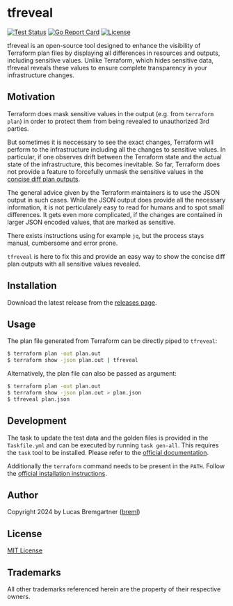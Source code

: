 # tfreveal

[![Test Status](https://github.com/breml/tfreveal/workflows/Main/badge.svg)](https://github.com/breml/tfreveal/actions?query=workflow%3AMain)
 [![Go Report Card](https://goreportcard.com/badge/github.com/breml/tfreveal)](https://goreportcard.com/report/github.com/breml/tfreveal) [![License](https://img.shields.io/badge/license-MIT-blue.svg)](LICENSE)

tfreveal is an open-source tool designed to enhance the visibility of Terraform
plan files by displaying all differences in resources and outputs, including
sensitive values. Unlike Terraform, which hides sensitive data, tfreveal reveals
these values to ensure complete transparency in your infrastructure changes.

## Motivation

Terraform does mask sensitive values in the output (e.g. from `terraform plan`)
in order to protect them from being revealed to unauthorized 3rd parties.

But sometimes it is neccessary to see the exact changes, Terraform will perform
to the infrastructure including all the changes to sensitive values. In
particular, if one observes drift between the Terraform state and the actual
state of the infrastructure, this becomes inevitable. So far, Terraform does not
provide a feature to forcefully unmask the sensitive values in the
[concise diff plan outputs](https://www.hashicorp.com/blog/terraform-0-14-adds-a-new-concise-diff-format-to-terraform-plans).

The general advice given by the Terraform maintainers is to use the JSON output
in such cases. While the JSON output does provide all the necessary information,
it is not perticularely easy to read for humans and to spot small differences.
It gets even more complicated, if the changes are contained in larger JSON
encoded values, that are marked as sensitive.

There exists instructions using for example `jq`, but the process stays manual,
cumbersome and error prone.

`tfreveal` is here to fix this and provide an easy way to show the concise diff
plan outputs with all sensitive values revealed.

## Installation

Download the latest release from the [releases page](https://github.com/breml/tfreveal/releases).

## Usage

The plan file generated from Terraform can be directly piped to `tfreveal`:

```bash
$ terraform plan -out plan.out
$ terraform show -json plan.out | tfreveal
```

Alternatively, the plan file can also be passed as argument:

```bash
$ terraform plan -out plan.out
$ terraform show -json plan.out > plan.json
$ tfreveal plan.json
```

## Development

The task to update the test data and the golden files is provided in the
`Taskfile.yml` and can be executed by running `task gen-all`. This requires the
`task` tool to be installed. Please refer to the
[official documentation](https://taskfile.dev/installation/).

Additionally the `terraform` command needs to be present in the `PATH`. Follow
the [official installation instructions](https://developer.hashicorp.com/terraform/install).

## Author

Copyright 2024 by Lucas Bremgartner ([breml](https://github.com/breml))

## License

[MIT License](LICENSE)

## Trademarks

All other trademarks referenced herein are the property of their respective owners.
